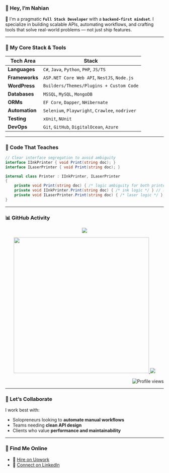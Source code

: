### 👋 Hey, I’m Nahian

🚀 I'm a pragmatic **`Full Stack Developer`** with a **`backend-first mindset`**. I specialize in building scalable APIs, automating workflows, and crafting tools that solve real-world problems — not just ship features.

---

### 🧠 My Core Stack & Tools

| Tech Area       | Stack                                                                 |
|-----------------|-----------------------------------------------------------------------|
| **Languages**   | `C#`, `Java`, `Python`, `PHP`, `JS/TS`                                |
| **Frameworks**  | `ASP.NET Core Web API`, `NestJS`, `Node.js`                          |
| **WordPress**   | `Builders/Themes/Plugins + Custom Code`                                     |
| **Databases**   | `MSSQL`, `MySQL`, `MongoDB`                                           |
| **ORMs**        | `EF Core`, `Dapper`, `NHibernate`                                     |
| **Automation**  | `Selenium`, `Playwright`, `Crawlee`, `nodriver`                       |
| **Testing**     | `xUnit`, `NUnit`                                                      |
| **DevOps**      | `Git`, `GitHub`, `DigitalOcean`, `Azure`                              |

---

### 🧪 Code That Teaches

```csharp
// Clear interface segregation to avoid ambiguity
interface IInkPrinter { void Print(string doc); }
interface ILaserPrinter { void Print(string doc); }

internal class Printer : IInkPrinter, ILaserPrinter
{
    private void Print(string doc) { /* logic ambiguity for both printers */ } // ❌
    private void IInkPrinter.Print(string doc) { /* ink logic */ } // ✅
    private void ILaserPrinter.Print(string doc) { /* laser logic */ } // ✅
}
```

---

### 📊 GitHub Activity

<p align="center">
   <img src="https://github-readme-streak-stats.herokuapp.com/?user=nahiandev&theme=algolia&hide_border=true"/>
</p>

<p align="center">
  <a href="https://github.com/nahiandev">
    <img width="430" src="https://github-readme-stats.vercel.app/api?username=nahiandev&show_icons=true&theme=algolia&count_private=true">
  </a>
  <a href="https://github.com/nahiandev">
    <img src="https://github-readme-stats.anuraghazra1.vercel.app/api/top-langs/?username=nahiandev&layout=compact&theme=algolia&langs_count=6" />
  </a>
</p>

<p align="right">
  <img src="https://komarev.com/ghpvc/?username=nahiandev&label=Profile%20views&color=0e75b6&style=flat" alt="Profile views"/>
</p>

---

### 🤝 Let’s Collaborate

I work best with:
- Solopreneurs looking to **automate manual workflows**
- Teams needing **clean API design**
- Clients who value **performance and maintainability**

---

### 🔗 Find Me Online

- 💼 [Hire on Upwork](https://www.upwork.com/freelancers/~01ded0be5baccfa296)  
- 🔗 [Connect on LinkedIn](https://www.linkedin.com/in/nahiandev)
